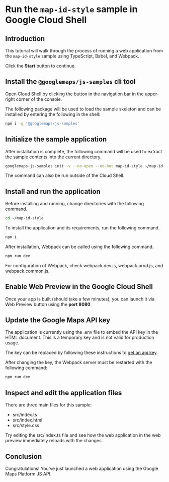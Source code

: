 # Run the `map-id-style` sample in Google Cloud Shell

<walkthrough-tutorial-duration duration="10"/>

## Introduction

This tutorial will walk through the process of running a web application from
the `map-id-style` sample using TypeScript, Babel, and Webpack.

Click the **Start** button to continue.

## Install the `@googlemaps/js-samples` cli tool

Open Cloud Shell by clicking the
<walkthrough-cloud-shell-icon></walkthrough-cloud-shell-icon> button in the
navigation bar in the upper-right corner of the console.

The following package will be used to load the sample skeleton and can be
installed by entering the following in the shell:

```bash
npm i -g '@googlemaps/js-samples'
```

## Initialize the sample application

After installation is complete, the following command will be used to extract
the sample contents into the current directory.

```bash
googlemaps-js-samples init -v --no-open --no-hot map-id-style ~/map-id-style
```

The command can also be run outside of the Cloud Shell.

## Install and run the application

Before installing and running, change directories with the following command.

```bash
cd ~/map-id-style
```

To install the application and its requirements, run the following command.

```bash
npm i
```

After installation, Webpack can be called using the following command.

```bash
npm run dev
```

For configuration of Webpack, check
<walkthrough-editor-open-file filePath="~/map-id-style/webpack.dev.js">webpack.dev.js</walkthrough-editor-open-file>,
<walkthrough-editor-open-file filePath="~/map-id-style/webpack.prod.js">webpack.prod.js</walkthrough-editor-open-file>,
and
<walkthrough-editor-open-file filePath="~/map-id-style/webpack.common.js">webpack.common.js</walkthrough-editor-open-file>.

## Enable Web Preview in the Google Cloud Shell

Once your app is built (should take a few minutes), you can launch it via
<walkthrough-spotlight-pointer target="cloudshell" spotlightId="devshell-web-preview-button">Web
Preview button</walkthrough-spotlight-pointer> using the **port 8080**.

## Update the Google Maps API key

The application is currently using the
<walkthrough-editor-open-file filePath="~/map-id-style/.env">.env</walkthrough-editor-open-file>
file to embed the API key in the HTML document. This is a temporary key and is
not valid for production usage.

The key can be replaced by following these instructions to
[get an api key](https://developers.google.com/maps/documentation/javascript/get-api-key).

After changing the key, the Webpack server must be restarted with the following
command:

```bash
npm run dev
```

## Inspect and edit the application files

There are three main files for this sample:

*   <walkthrough-editor-open-file filePath="~/map-id-style/src/index.ts">src/index.ts</walkthrough-editor-open-file>
*   <walkthrough-editor-open-file filePath="~/map-id-style/src/index.html">src/index.html</walkthrough-editor-open-file>
*   <walkthrough-editor-open-file filePath="~/map-id-style/src/style.css">src/style.css</walkthrough-editor-open-file>

Try editing the <walkthrough-editor-open-file filePath="~/map-id-style/src/index.ts">src/index.ts</walkthrough-editor-open-file> file and see how the web application in the web preview immediately reloads with the changes.

## Conclusion

<walkthrough-conclusion-trophy></walkthrough-conclusion-trophy>

Congratulations! You've just launched a web application using the Google Maps
Platform JS API.
